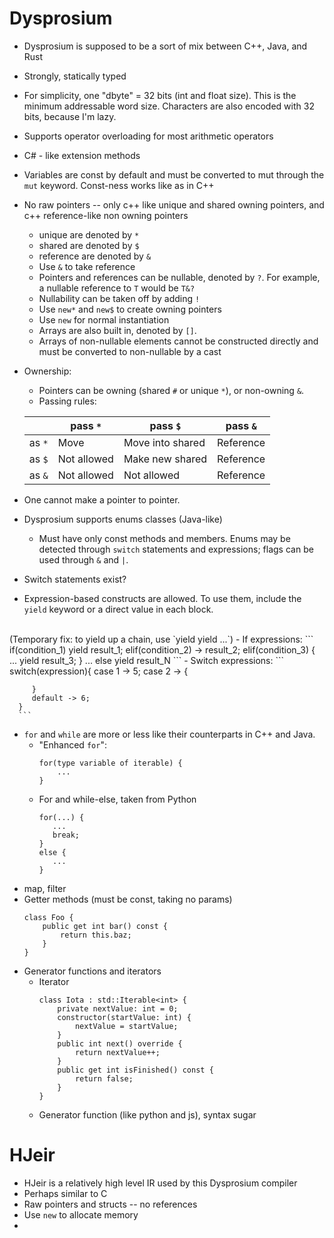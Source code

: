 # Dysprosium

  - Dysprosium is supposed to be a sort of mix between C++, Java,
  and Rust
  - Strongly, statically typed
  - For simplicity, one "dbyte" = 32 bits (int and float size).
  This is the minimum addressable word size. Characters are also 
  encoded with 32 bits, because I'm lazy.
  - Supports operator overloading for most arithmetic operators
  - C# - like extension methods
  - Variables are const by default and must be converted to mut
  through the `mut` keyword. Const-ness works like as in C++
  - No raw pointers -- only c++ like unique and shared owning 
  pointers, and c++ reference-like non owning pointers
    - unique are denoted by `*`
    - shared are denoted by `$`
    - reference are denoted by `&`
    - Use `&` to take reference
    - Pointers and references can be nullable, denoted by `?`. 
    For example, a nullable reference to `T` would be `T&?`
    - Nullability can be taken off by adding `!`
    - Use `new*` and `new$` to create owning pointers
    - Use `new` for normal instantiation
    - Arrays are also built in, denoted by `[]`.
    - Arrays of non-nullable elements cannot be constructed
    directly and must be converted to non-nullable by a cast
  - Ownership:
    - Pointers can be owning (shared `#` or unique `*`), or 
    non-owning `&`.
    - Passing rules:

    |        | pass `*`    | pass `$`         | pass `&`  |
    |--------|-------------|------------------|-----------|
    | as `*` | Move        | Move into shared | Reference |
    | as `$` | Not allowed | Make new shared  | Reference |
    | as `&` | Not allowed | Not allowed      | Reference |

  - One cannot make a pointer to pointer.

  - Dysprosium supports enums classes (Java-like)
    - Must have only const methods and members. Enums may be 
  detected through `switch` statements and expressions; flags 
  can be used through `&` and `|`. 
  - Switch statements exist?
  - Expression-based constructs are allowed. To use them,
  include the `yield` keyword or a direct value in each block.
  <br>
  (Temporary fix: to yield up a chain, use `yield yield ...`)
    - If expressions:
      ```
      if(condition_1)
          yield result_1;
      elif(condition_2) -> result_2;
      elif(condition_3) {
          ...
          yield result_3;
      }
      ...
      else
         yield result_N
      ```
    - Switch expressions:
      ```
      switch(expression){
         case 1 -> 5;
         case 2 -> {
             
         }
         default -> 6; 
      }
      ```
  - `for` and `while` are more or less like their counterparts in C++
  and Java.
    - "Enhanced `for`": 
      ```
      for(type variable of iterable) {
          ...
      }
      ```
    - For and while-else, taken from Python
      ```
      for(...) {
         ...
         break;
      }
      else {
         ...
      }
      ```
  - map, filter
  - Getter methods (must be const, taking no params)
    ```
    class Foo {
        public get int bar() const {
            return this.baz;
        }
    }
    ```
  - Generator functions and iterators
    - Iterator
      ```
      class Iota : std::Iterable<int> {
          private nextValue: int = 0;
          constructor(startValue: int) {
              nextValue = startValue;
          }
          public int next() override {
              return nextValue++;
          }
          public get int isFinished() const {
              return false;
          }
      }
      ```
    - Generator function (like python and js), syntax sugar
    
    
# HJeir

- HJeir is a relatively high level IR used by this Dysprosium compiler
- Perhaps similar to C
- Raw pointers and structs -- no references
- Use `new` to allocate memory
- 

# 